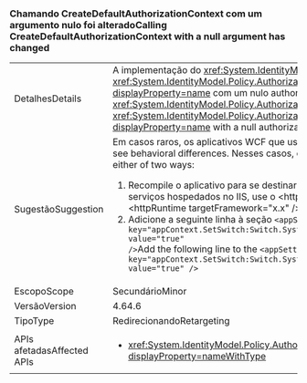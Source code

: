 ### <a name="calling-createdefaultauthorizationcontext-with-a-null-argument-has-changed"></a><span data-ttu-id="098ca-101">Chamando CreateDefaultAuthorizationContext com um argumento nulo foi alterado</span><span class="sxs-lookup"><span data-stu-id="098ca-101">Calling CreateDefaultAuthorizationContext with a null argument has changed</span></span>

|   |   |
|---|---|
|<span data-ttu-id="098ca-102">Detalhes</span><span class="sxs-lookup"><span data-stu-id="098ca-102">Details</span></span>|<span data-ttu-id="098ca-103">A implementação do <xref:System.IdentityModel.Policy.AuthorizationContext?displayProperty=name> retornado por uma chamada para o <xref:System.IdentityModel.Policy.AuthorizationContext.CreateDefaultAuthorizationContext(System.Collections.Generic.IList{System.IdentityModel.Policy.IAuthorizationPolicy})?displayProperty=name> com um nulo authorizationPolicies argumento mudou sua implementação no .NET Framework 4.6.</span><span class="sxs-lookup"><span data-stu-id="098ca-103">The implementation of the <xref:System.IdentityModel.Policy.AuthorizationContext?displayProperty=name> returned by a call to the <xref:System.IdentityModel.Policy.AuthorizationContext.CreateDefaultAuthorizationContext(System.Collections.Generic.IList{System.IdentityModel.Policy.IAuthorizationPolicy})?displayProperty=name> with a null authorizationPolicies argument has changed its implementation in the .NET Framework 4.6.</span></span>|
|<span data-ttu-id="098ca-104">Sugestão</span><span class="sxs-lookup"><span data-stu-id="098ca-104">Suggestion</span></span>|<span data-ttu-id="098ca-105">Em casos raros, os aplicativos WCF que usam a autenticação personalizada podem ver diferenças de comportamento.</span><span class="sxs-lookup"><span data-stu-id="098ca-105">In rare cases, WCF apps that use custom authentication may see behavioral differences.</span></span> <span data-ttu-id="098ca-106">Nesses casos, o comportamento anterior pode ser restaurado de uma destas duas maneiras:</span><span class="sxs-lookup"><span data-stu-id="098ca-106">In such cases, the previous behavior can be restored in either of two ways:</span></span><ol><li><span data-ttu-id="098ca-107">Recompile o aplicativo para se destinar a uma versão anterior ao .NET Framework 4.6.</span><span class="sxs-lookup"><span data-stu-id="098ca-107">Recompile your app to target an earlier version of the .NET Framework than 4.6.</span></span> <span data-ttu-id="098ca-108">Para serviços hospedados no IIS, use o &lt;httpRuntime targetFramework =&quot;x&quot;  / &gt; elemento para uma versão anterior do .NET Framework de destino.</span><span class="sxs-lookup"><span data-stu-id="098ca-108">For IIS-hosted services, use the &lt;httpRuntime targetFramework=&quot;x.x&quot; /&gt; element to target an earlier version of the .NET Framework.</span></span></li><li><span data-ttu-id="098ca-109">Adicione a seguinte linha à seção <code>&lt;appSettings&gt;</code> de seu arquivo app.config: <code>&lt;add key=&quot;appContext.SetSwitch:Switch.System.IdentityModel.EnableCachedEmptyDefaultAuthorizationContext&quot; value=&quot;true&quot; /&gt;</code></span><span class="sxs-lookup"><span data-stu-id="098ca-109">Add the following line to the <code>&lt;appSettings&gt;</code> section of your app.config file: <code>&lt;add key=&quot;appContext.SetSwitch:Switch.System.IdentityModel.EnableCachedEmptyDefaultAuthorizationContext&quot; value=&quot;true&quot; /&gt;</code></span></span></li></ol>|
|<span data-ttu-id="098ca-110">Escopo</span><span class="sxs-lookup"><span data-stu-id="098ca-110">Scope</span></span>|<span data-ttu-id="098ca-111">Secundário</span><span class="sxs-lookup"><span data-stu-id="098ca-111">Minor</span></span>|
|<span data-ttu-id="098ca-112">Versão</span><span class="sxs-lookup"><span data-stu-id="098ca-112">Version</span></span>|<span data-ttu-id="098ca-113">4.6</span><span class="sxs-lookup"><span data-stu-id="098ca-113">4.6</span></span>|
|<span data-ttu-id="098ca-114">Tipo</span><span class="sxs-lookup"><span data-stu-id="098ca-114">Type</span></span>|<span data-ttu-id="098ca-115">Redirecionando</span><span class="sxs-lookup"><span data-stu-id="098ca-115">Retargeting</span></span>|
|<span data-ttu-id="098ca-116">APIs afetadas</span><span class="sxs-lookup"><span data-stu-id="098ca-116">Affected APIs</span></span>|<ul><li><xref:System.IdentityModel.Policy.AuthorizationContext.CreateDefaultAuthorizationContext(System.Collections.Generic.IList{System.IdentityModel.Policy.IAuthorizationPolicy})?displayProperty=nameWithType></li></ul>|

